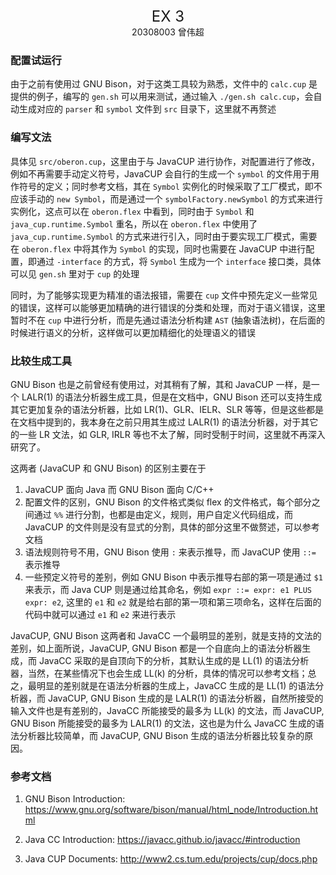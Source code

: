 <center><font size=5>EX 3</font></center>
<center>20308003 曾伟超</center>

### 配置试运行

由于之前有使用过 GNU Bison，对于这类工具较为熟悉，文件中的 `calc.cup` 是提供的例子，编写的 `gen.sh` 可以用来测试，通过输入 `./gen.sh calc.cup`，会自动生成对应的 `parser` 和 `symbol` 文件到 `src` 目录下，这里就不再赘述

### 编写文法

具体见 `src/oberon.cup`，这里由于与 JavaCUP 进行协作，对配置进行了修改，例如不再需要手动定义符号，JavaCUP 会自行的生成一个 `symbol` 的文件用于用作符号的定义；同时参考文档，其在 `Symbol` 实例化的时候采取了工厂模式，即不应该手动的 `new Symbol`，而是通过一个 `symbolFactory.newSymbol` 的方式来进行实例化，这点可以在 `oberon.flex` 中看到，同时由于 `Symbol` 和 `java_cup.runtime.Symbol` 重名，所以在 `oberon.flex` 中使用了 `java_cup.runtime.Symbol` 的方式来进行引入，同时由于要实现工厂模式，需要在 `oberon.flex` 中将其作为 `Symbol` 的实现，同时也需要在 JavaCUP 中进行配置，即通过 `-interface` 的方式，将 `Symbol` 生成为一个 `interface` 接口类，具体可以见 `gen.sh` 里对于 `cup` 的处理

同时，为了能够实现更为精准的语法报错，需要在 `cup` 文件中预先定义一些常见的错误，这样可以能够更加精确的进行错误的分类和处理，而对于语义错误，这里暂时不在 `cup` 中进行分析，而是先通过语法分析构建 `AST` (抽象语法树)，在后面的时候进行语义的分析，这样做可以更加精细化的处理语义的错误

### 比较生成工具

GNU Bison 也是之前曾经有使用过，对其稍有了解，其和 JavaCUP 一样，是一个 LALR(1) 的语法分析器生成工具，但是在文档中，GNU Bison 还可以支持生成其它更加复杂的语法分析器，比如 LR(1)、GLR、IELR、SLR 等等，但是这些都是在文档中提到的，我本身在之前只用其生成过 LALR(1) 的语法分析器，对于其它的一些 LR 文法，如 GLR, IRLR 等也不太了解，同时受制于时间，这里就不再深入研究了。

这两者 (JavaCUP 和 GNU Bison) 的区别主要在于

1. JavaCUP 面向 Java 而 GNU Bison 面向 C/C++
2. 配置文件的区别，GNU Bison 的文件格式类似 flex 的文件格式，每个部分之间通过 `%%` 进行分割，也都是由定义，规则，用户自定义代码组成，而 JavaCUP 的文件则是没有显式的分割，具体的部分这里不做赘述，可以参考文档
3. 语法规则符号不用，GNU Bison 使用 `:` 来表示推导，而 JavaCUP 使用 `::=` 表示推导
4. 一些预定义符号的差别，例如 GNU Bison 中表示推导右部的第一项是通过 `$1` 来表示，而 Java CUP 则是通过给其命名，例如 `expr ::= expr: e1 PLUS expr: e2`, 这里的 `e1` 和 `e2` 就是给右部的第一项和第三项命名，这样在后面的代码中就可以通过 `e1` 和 `e2` 来进行表示

JavaCUP, GNU Bison 这两者和 JavaCC 一个最明显的差别，就是支持的文法的差别，如上面所说，JavaCUP, GNU Bison 都是一个自底向上的语法分析器生成，而 JavaCC 采取的是自顶向下的分析，其默认生成的是 LL(1) 的语法分析器，当然，在某些情况下也会生成 LL(k) 的分析，具体的情况可以参考文档；总之，最明显的差别就是在语法分析器的生成上，JavaCC 生成的是 LL(1) 的语法分析器，而 JavaCUP, GNU Bison 生成的是 LALR(1) 的语法分析器，自然所接受的输入文件也是有差别的，JavaCC 所能接受的最多为 LL(k) 的文法，而 JavaCUP, GNU Bison 所能接受的最多为 LALR(1) 的文法，这也是为什么 JavaCC 生成的语法分析器比较简单，而 JavaCUP, GNU Bison 生成的语法分析器比较复杂的原因。

### 参考文档

1. GNU Bison Introduction: https://www.gnu.org/software/bison/manual/html_node/Introduction.html

2. Java CC Introduction: https://javacc.github.io/javacc/#introduction

3. Java CUP Documents: http://www2.cs.tum.edu/projects/cup/docs.php